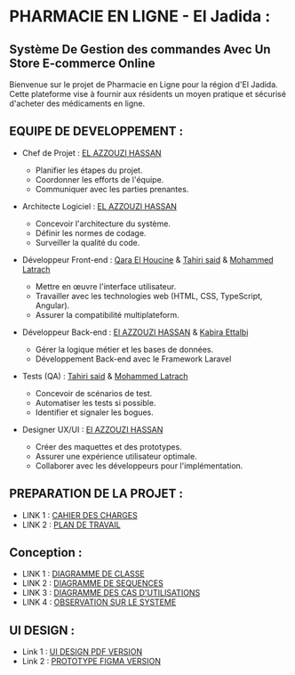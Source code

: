# PHARMACIE EN LIGNE - El Jadida :
## Système De Gestion des commandes Avec Un Store E-commerce Online
Bienvenue sur le projet de Pharmacie en Ligne pour la région d'El Jadida. Cette plateforme vise à fournir aux résidents un moyen pratique et sécurisé d'acheter des médicaments en ligne. 
## **EQUIPE DE DEVELOPPEMENT** :
- Chef de Projet : [EL AZZOUZI HASSAN](https://github.com/ElazzouziHassan)
  - Planifier les étapes du projet.
  - Coordonner les efforts de l'équipe.
  - Communiquer avec les parties prenantes.

- Architecte Logiciel : [EL AZZOUZI HASSAN](https://github.com/ElazzouziHassan)
  - Concevoir l'architecture du système.
  - Définir les normes de codage.
  - Surveiller la qualité du code.

- Développeur Front-end : [Qara El Houcine]() & [Tahiri said](http://www.github.com/saidtahiri) & [Mohammed Latrach](https://github.com/mohammedlatrach)
  - Mettre en œuvre l'interface utilisateur.
  - Travailler avec les technologies web (HTML, CSS, TypeScript, Angular).
  - Assurer la compatibilité multiplateform.

- Développeur Back-end : [El AZZOUZI HASSAN](https://github.com/ElazzouziHassan) & [Kabira Ettalbi](https://github.com/KabiraEttalbi)
  - Gérer la logique métier et les bases de données.
  - Développement Back-end avec le Framework Laravel

- Tests (QA) : [Tahiri said](http://www.github.com/saidtahiri) & [Mohammed Latrach](https://github.com/mohammedlatrach)
  - Concevoir de scénarios de test.
  - Automatiser les tests si possible.
  - Identifier et signaler les bogues.

- Designer UX/UI : [El AZZOUZI HASSAN](https://github.com/ElazzouziHassan)
  - Créer des maquettes et des prototypes.
  - Assurer une expérience utilisateur optimale.
  - Collaborer avec les développeurs pour l'implémentation.



## **PREPARATION DE LA PROJET** :
- LINK 1 : [CAHIER DES CHARGES](https://github.com/ElazzouziHassan/PharmacyWebApplication/blob/main/public-ressources/CAHIER%20DES%20CHARGES%20APPLICATION%20WEB%20DE%20PHARMACIE.pdf)
- LINK 2 : [PLAN DE TRAVAIL](https://github.com/ElazzouziHassan/PharmacyWebApplication/blob/main/public-ressources/plan-de-travail.pdf)
## **Conception** :

- LINK 1 : [DIAGRAMME DE CLASSE](https://github.com/ElazzouziHassan/PharmacyWebApplication/blob/main/public-ressources/diagrammes/class_diagram.png)
- LINK 2 : [DIAGRAMME DE SEQUENCES](https://github.com/ElazzouziHassan/PharmacyWebApplication/blob/main/public-ressources/diagrammes/diagramme%20de%20sequence.png)
- LINK 3 : [DIAGRAMME DES CAS D'UTILISATIONS](https://github.com/ElazzouziHassan/PharmacyWebApplication/blob/main/public-ressources/diagrammes/d_cas_utilisation_simple_v.png)
- LINK 4 : [OBSERVATION SUR LE SYSTEME](https://github.com/ElazzouziHassan/PharmacyWebApplication/blob/main/public-ressources/diagrammes/system_v2.png)


## **UI DESIGN** :
- Link 1 : [UI DESIGN PDF VERSION](https://github.com/ElazzouziHassan/PharmacyWebApplication/blob/main/public-ressources/UI-Design/pharmacyApp.pdf)
- Link 2 : [PROTOTYPE FIGMA VERSION](https://www.figma.com/file/lrLb8IcvMNKyA6K3smnJj4/pharmacyApp?type=design&node-id=7%3A199&mode=design&t=1zxdGuwUFZnNk3C8-1)
